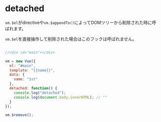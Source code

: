 # detached

`vm.$el`がdirectiveや`vm.$appendTo()`によってDOMツリーから削除された時に呼ばれます。

`vm.$el`を直接操作して削除された場合はこのフックは呼ばれません。

```js

//<div id="main"></div>

vm = new Vue({
  el: "#main",
  template: "{{name}}",
  data: {
    name: "1st"
  },
  detached: function() {
    console.log("detached");
    console.log(document.body.innerHTML); // ""
  }
});

vm.$remove();
```
